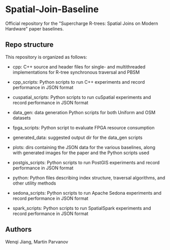 # Spatial-Join-Baseline

Official repository for the "Supercharge R-trees: Spatial Joins on Modern Hardware" paper baselines.

## Repo structure

This repository is organized as follows:

+ cpp: C++ source and header files for single- and multithreaded implementations for R-tree synchronous traversal and PBSM

+ cpp_scripts: Python scripts to run C++ experiments and record performance in JSON format

+ cuspatial_scripts: Python scripts to run cuSpatial experiments and record performance in JSON format

+ data_gen: data generation Python scripts for both Uniform and OSM datasets

+ fpga_scripts: Python script to evaluate FPGA resource consumption

+ generated_data: suggested output dir for the data_gen scripts

+ plots: dirs containing the JSON data for the various baselines, along with generated images for the paper and the Python scripts used

+ postgis_scripts: Python scripts to run PostGIS experiments and record performance in JSON format

+ python: Python files describing index structure, traversal algorithms, and other utility methods

+ sedona_scripts: Python scripts to run Apache Sedona experiments and record performance in JSON format

+ spark_scripts: Python scripts to run SpatialSpark experiments and record performance in JSON format

## Authors

Wenqi Jiang, Martin Parvanov